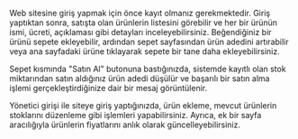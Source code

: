 Web sitesine giriş yapmak için önce kayıt olmanız gerekmektedir. Giriş yaptıktan sonra, satışta olan ürünlerin listesini görebilir ve her bir ürünün ismi, ücreti, açıklaması gibi detayları inceleyebilirsiniz. Beğendiğiniz bir ürünü sepete ekleyebilir, ardından sepet sayfasından ürün adedini artırabilir veya ana sayfadaki ürüne tıklayarak sepete bir tane daha ekleyebilirsiniz.

Sepet kısmında "Satın Al" butonuna bastığınızda, sistemde kayıtlı olan stok miktarından satın aldığınız ürün adedi düşülür ve başarılı bir satın alma işlemi gerçekleştirdiğinize dair bir mesaj görüntülenir.

Yönetici girişi ile siteye giriş yaptığınızda, ürün ekleme, mevcut ürünlerin stoklarını düzenleme gibi işlemleri yapabilirsiniz. Ayrıca, ek bir sayfa aracılığıyla ürünlerin fiyatlarını anlık olarak güncelleyebilirsiniz.

